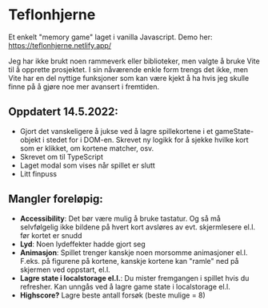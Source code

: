 # Teflonhjerne 

Et enkelt "memory game" laget i vanilla Javascript. Demo her: https://teflonhjerne.netlify.app/

Jeg har ikke brukt noen rammeverk eller biblioteker, men valgte å bruke Vite til å opprette prosjektet. I sin nåværende enkle form trengs det ikke, men Vite har en del nyttige funksjoner som kan være kjekt å ha hvis jeg skulle finne på å gjøre noe mer avansert i fremtiden. 

## Oppdatert 14.5.2022:

- Gjort det vanskeligere å jukse ved å lagre spillekortene i et gameState-objekt i stedet for i DOM-en. Skrevet ny logikk for å sjekke hvilke kort som er klikket, om kortene matcher, osv.
- Skrevet om til TypeScript
- Laget modal som vises når spillet er slutt
- Litt finpuss

## Mangler foreløpig:
- **Accessibility**: Det bør være mulig å bruke tastatur. Og så må selvfølgelig ikke bildene på hvert kort avsløres av evt. skjermlesere el.l. før kortet er snudd
- **Lyd**: Noen lydeffekter hadde gjort seg
- **Animasjon**: Spillet trenger kanskje noen morsomme animasjoner el.l. F.eks. på figurene på kortene, kanskje kortene kan "ramle" ned på skjermen ved oppstart, el.l.
- **Lagre state i localstorage el.l.**: Du mister fremgangen i spillet hvis du refresher. Kan unngås ved å lagre game state i localstorage el.l.
- **Highscore?** Lagre beste antall forsøk (beste mulige = 8)

